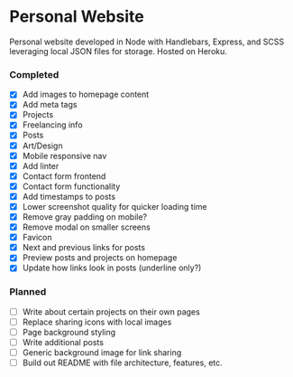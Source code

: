 # Personal Website

Personal website developed in Node with Handlebars, Express, and SCSS leveraging local JSON files for storage. Hosted on Heroku.

### Completed
- [x] Add images to homepage content
- [x] Add meta tags
- [x] Projects
- [x] Freelancing info
- [x] Posts
- [x] Art/Design
- [x] Mobile responsive nav
- [x] Add linter
- [x] Contact form frontend
- [x] Contact form functionality
- [x] Add timestamps to posts
- [x] Lower screenshot quality for quicker loading time
- [x] Remove gray padding on mobile?
- [x] Remove modal on smaller screens
- [x] Favicon
- [x] Next and previous links for posts
- [x] Preview posts and projects on homepage
- [x] Update how links look in posts (underline only?)

### Planned
- [ ] Write about certain projects on their own pages
- [ ] Replace sharing icons with local images
- [ ] Page background styling
- [ ] Write additional posts
- [ ] Generic background image for link sharing
- [ ] Build out README with file architecture, features, etc.
